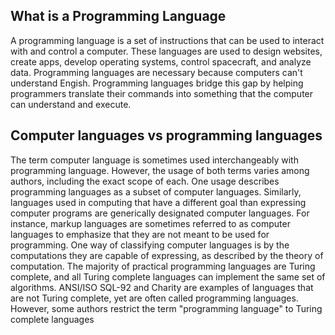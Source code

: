 ## What is a Programming Language
A programming language is a set of instructions that can be used to interact with and control a computer. These languages are used to design websites, create apps, develop operating systems, control spacecraft, and analyze data. Programming languages are necessary because computers can't understand Engish. Programming languages bridge this gap by helping programmers translate their commands into something that the computer can understand and execute.

## Computer languages vs programming languages
The term computer language is sometimes used interchangeably with programming language. However, the usage of both terms varies among authors, including the exact scope of each. One usage describes programming languages as a subset of computer languages. Similarly, languages used in computing that have a different goal than expressing computer programs are generically designated computer languages. For instance, markup languages are sometimes referred to as computer languages to emphasize that they are not meant to be used for programming. One way of classifying computer languages is by the computations they are capable of expressing, as described by the theory of computation. The majority of practical programming languages are Turing complete, and all Turing complete languages can implement the same set of algorithms. ANSI/ISO SQL-92 and Charity are examples of languages that are not Turing complete, yet are often called programming languages. However, some authors restrict the term "programming language" to Turing complete languages